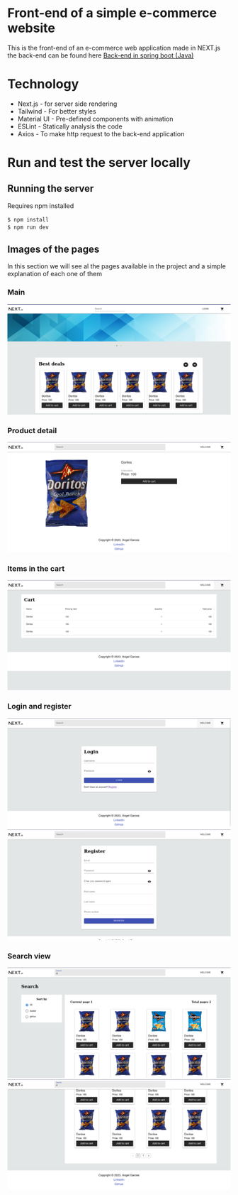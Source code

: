# Front-end of a simple e-commerce website

This is the front-end of an e-commerce web application made in NEXT.js the back-end can be found here [Back-end in spring boot (Java)](https://github.com/AngelVzla99/backend-e-commerce-spring)

# Technology

- Next.js - for server side rendering
- Tailwind - For better styles
- Material UI - Pre-defined components with animation
- ESLint - Statically analysis the code
- Axios - To make http request to the back-end application

# Run and test the server locally

## Running the server

Requires npm installed

```sh
$ npm install
$ npm run dev
```

## Images of the pages

In this section we will see al the pages available in the project and a simple explanation of each one of them

### Main

![Main image](./public/screenshots/main.png)

### Product detail

![Product detail image](./public/screenshots/productDetail.png)

### Items in the cart

![Cart](./public/screenshots/cart.png)

### Login and register

![plot](./public/screenshots/login.png)
![plot](./public/screenshots/register.png)

### Search view

![plot](./public/screenshots/search.png)
![plot](./public/screenshots/search2.png)
